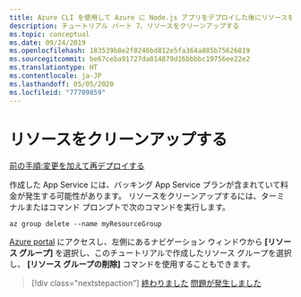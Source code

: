 ```yaml
---
title: Azure CLI を使用して Azure に Node.js アプリをデプロイした後にリソースをクリーンアップする
description: チュートリアル パート 7、リソースをクリーンアップする
ms.topic: conceptual
ms.date: 09/24/2019
ms.openlocfilehash: 183539b8e2f0246bd812e5fa364a885b75626819
ms.sourcegitcommit: be67ceba91727da014879d16bbbbc19756ee22e2
ms.translationtype: HT
ms.contentlocale: ja-JP
ms.lasthandoff: 05/05/2020
ms.locfileid: "77709859"
---
```

# <a name="clean-up-resources"></a>リソースをクリーンアップする

[前の手順:変更を加えて再デプロイする](tutorial-vscode-docker-node-06.md)

作成した App Service には、バッキング App Service プランが含まれていて料金が発生する可能性があります。 リソースをクリーンアップするには、ターミナルまたはコマンド プロンプトで次のコマンドを実行します。

```azurecli
az group delete --name myResourceGroup
```

[Azure portal](https://portal.azure.com) にアクセスし、左側にあるナビゲーション ウィンドウから **[リソース グループ]** を選択し、このチュートリアルで作成したリソース グループを選択し、 **[リソース グループの削除]** コマンドを使用することもできます。

> [!div class="nextstepaction"]
> [終わりました](node-howto-deploy-web-app.md) [問題が発生しました](https://www.research.net/r/PWZWZ52?tutorial=node-deployment&step=clean-up-resources)
